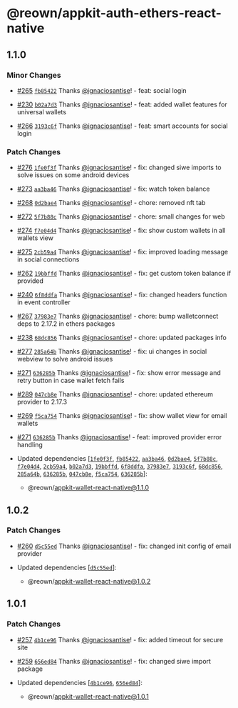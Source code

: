 # @reown/appkit-auth-ethers-react-native

## 1.1.0

### Minor Changes

- [#265](https://github.com/reown-com/appkit-react-native/pull/265) [`fb85422`](https://github.com/reown-com/appkit-react-native/commit/fb85422e0d544efc21a686287d91b16a638cf99c) Thanks [@ignaciosantise](https://github.com/ignaciosantise)! - feat: social login

- [#230](https://github.com/reown-com/appkit-react-native/pull/230) [`b02a7d3`](https://github.com/reown-com/appkit-react-native/commit/b02a7d39f4c23802dd4619671fe263a2faa17775) Thanks [@ignaciosantise](https://github.com/ignaciosantise)! - feat: added wallet features for universal wallets

- [#266](https://github.com/reown-com/appkit-react-native/pull/266) [`3193c6f`](https://github.com/reown-com/appkit-react-native/commit/3193c6fac3a2d7f83f53bf982180469e23f156c4) Thanks [@ignaciosantise](https://github.com/ignaciosantise)! - feat: smart accounts for social login

### Patch Changes

- [#276](https://github.com/reown-com/appkit-react-native/pull/276) [`1fe0f3f`](https://github.com/reown-com/appkit-react-native/commit/1fe0f3fa0f96d14f63f2ffc96092b2bc239c4f92) Thanks [@ignaciosantise](https://github.com/ignaciosantise)! - fix: changed siwe imports to solve issues on some android devices

- [#273](https://github.com/reown-com/appkit-react-native/pull/273) [`aa3ba46`](https://github.com/reown-com/appkit-react-native/commit/aa3ba464c88cf38aae54b5e2185b64b513418b1b) Thanks [@ignaciosantise](https://github.com/ignaciosantise)! - fix: watch token balance

- [#268](https://github.com/reown-com/appkit-react-native/pull/268) [`0d2bae4`](https://github.com/reown-com/appkit-react-native/commit/0d2bae4a91063fc9fc6feb10e9fe780924cb670f) Thanks [@ignaciosantise](https://github.com/ignaciosantise)! - chore: removed nft tab

- [#272](https://github.com/reown-com/appkit-react-native/pull/272) [`5f7b88c`](https://github.com/reown-com/appkit-react-native/commit/5f7b88c220a312b07c1787dbd8aae2ee8d3a1120) Thanks [@ignaciosantise](https://github.com/ignaciosantise)! - chore: small changes for web

- [#274](https://github.com/reown-com/appkit-react-native/pull/274) [`f7e04d4`](https://github.com/reown-com/appkit-react-native/commit/f7e04d48a546d6c2b647abf417761d45570f11ef) Thanks [@ignaciosantise](https://github.com/ignaciosantise)! - fix: show custom wallets in all wallets view

- [#275](https://github.com/reown-com/appkit-react-native/pull/275) [`2cb59a4`](https://github.com/reown-com/appkit-react-native/commit/2cb59a46a90bea3b919f47f4be8f485d867890ef) Thanks [@ignaciosantise](https://github.com/ignaciosantise)! - fix: improved loading message in social connections

- [#262](https://github.com/reown-com/appkit-react-native/pull/262) [`19bbffd`](https://github.com/reown-com/appkit-react-native/commit/19bbffde847b8d962d30e7dedacd93a4ef0c543c) Thanks [@ignaciosantise](https://github.com/ignaciosantise)! - fix: get custom token balance if provided

- [#240](https://github.com/reown-com/appkit-react-native/pull/240) [`6f8ddfa`](https://github.com/reown-com/appkit-react-native/commit/6f8ddfa292a122356565f710de1d2daf19210369) Thanks [@ignaciosantise](https://github.com/ignaciosantise)! - fix: changed headers function in event controller

- [#267](https://github.com/reown-com/appkit-react-native/pull/267) [`37983e7`](https://github.com/reown-com/appkit-react-native/commit/37983e71f78f85bcbd6b3c1708ddb359b920319b) Thanks [@ignaciosantise](https://github.com/ignaciosantise)! - chore: bump walletconnect deps to 2.17.2 in ethers packages

- [#238](https://github.com/reown-com/appkit-react-native/pull/238) [`68dc856`](https://github.com/reown-com/appkit-react-native/commit/68dc856c4ab39ebd17e1885b8536fa3a1a391186) Thanks [@ignaciosantise](https://github.com/ignaciosantise)! - chore: updated packages info

- [#277](https://github.com/reown-com/appkit-react-native/pull/277) [`285a64b`](https://github.com/reown-com/appkit-react-native/commit/285a64bfb310913c79b1ba9a85a82387e41a63ff) Thanks [@ignaciosantise](https://github.com/ignaciosantise)! - fix: ui changes in social webview to solve android issues

- [#271](https://github.com/reown-com/appkit-react-native/pull/271) [`636285b`](https://github.com/reown-com/appkit-react-native/commit/636285bb261815b6766b78728219c7820532e150) Thanks [@ignaciosantise](https://github.com/ignaciosantise)! - fix: show error message and retry button in case wallet fetch fails

- [#289](https://github.com/reown-com/appkit-react-native/pull/289) [`047cb8e`](https://github.com/reown-com/appkit-react-native/commit/047cb8e2d4a435e1728cf1918c3754c217a60be2) Thanks [@ignaciosantise](https://github.com/ignaciosantise)! - chore: updated ethereum provider to 2.17.3

- [#269](https://github.com/reown-com/appkit-react-native/pull/269) [`f5ca754`](https://github.com/reown-com/appkit-react-native/commit/f5ca7548115d25e121931961295d822ecd13833c) Thanks [@ignaciosantise](https://github.com/ignaciosantise)! - fix: show wallet view for email wallets

- [#271](https://github.com/reown-com/appkit-react-native/pull/271) [`636285b`](https://github.com/reown-com/appkit-react-native/commit/636285bb261815b6766b78728219c7820532e150) Thanks [@ignaciosantise](https://github.com/ignaciosantise)! - feat: improved provider error handling

- Updated dependencies [[`1fe0f3f`](https://github.com/reown-com/appkit-react-native/commit/1fe0f3fa0f96d14f63f2ffc96092b2bc239c4f92), [`fb85422`](https://github.com/reown-com/appkit-react-native/commit/fb85422e0d544efc21a686287d91b16a638cf99c), [`aa3ba46`](https://github.com/reown-com/appkit-react-native/commit/aa3ba464c88cf38aae54b5e2185b64b513418b1b), [`0d2bae4`](https://github.com/reown-com/appkit-react-native/commit/0d2bae4a91063fc9fc6feb10e9fe780924cb670f), [`5f7b88c`](https://github.com/reown-com/appkit-react-native/commit/5f7b88c220a312b07c1787dbd8aae2ee8d3a1120), [`f7e04d4`](https://github.com/reown-com/appkit-react-native/commit/f7e04d48a546d6c2b647abf417761d45570f11ef), [`2cb59a4`](https://github.com/reown-com/appkit-react-native/commit/2cb59a46a90bea3b919f47f4be8f485d867890ef), [`b02a7d3`](https://github.com/reown-com/appkit-react-native/commit/b02a7d39f4c23802dd4619671fe263a2faa17775), [`19bbffd`](https://github.com/reown-com/appkit-react-native/commit/19bbffde847b8d962d30e7dedacd93a4ef0c543c), [`6f8ddfa`](https://github.com/reown-com/appkit-react-native/commit/6f8ddfa292a122356565f710de1d2daf19210369), [`37983e7`](https://github.com/reown-com/appkit-react-native/commit/37983e71f78f85bcbd6b3c1708ddb359b920319b), [`3193c6f`](https://github.com/reown-com/appkit-react-native/commit/3193c6fac3a2d7f83f53bf982180469e23f156c4), [`68dc856`](https://github.com/reown-com/appkit-react-native/commit/68dc856c4ab39ebd17e1885b8536fa3a1a391186), [`285a64b`](https://github.com/reown-com/appkit-react-native/commit/285a64bfb310913c79b1ba9a85a82387e41a63ff), [`636285b`](https://github.com/reown-com/appkit-react-native/commit/636285bb261815b6766b78728219c7820532e150), [`047cb8e`](https://github.com/reown-com/appkit-react-native/commit/047cb8e2d4a435e1728cf1918c3754c217a60be2), [`f5ca754`](https://github.com/reown-com/appkit-react-native/commit/f5ca7548115d25e121931961295d822ecd13833c), [`636285b`](https://github.com/reown-com/appkit-react-native/commit/636285bb261815b6766b78728219c7820532e150)]:
  - @reown/appkit-wallet-react-native@1.1.0

## 1.0.2

### Patch Changes

- [#260](https://github.com/reown-com/appkit-react-native/pull/260) [`d5c55ed`](https://github.com/reown-com/appkit-react-native/commit/d5c55eda869ff874f44770110f2381d144d2c3b4) Thanks [@ignaciosantise](https://github.com/ignaciosantise)! - fix: changed init config of email provider

- Updated dependencies [[`d5c55ed`](https://github.com/reown-com/appkit-react-native/commit/d5c55eda869ff874f44770110f2381d144d2c3b4)]:
  - @reown/appkit-wallet-react-native@1.0.2

## 1.0.1

### Patch Changes

- [#257](https://github.com/reown-com/appkit-react-native/pull/257) [`4b1ce96`](https://github.com/reown-com/appkit-react-native/commit/4b1ce966d087b7bf79efdda7d3e63bd89e5b9433) Thanks [@ignaciosantise](https://github.com/ignaciosantise)! - fix: added timeout for secure site

- [#259](https://github.com/reown-com/appkit-react-native/pull/259) [`656ed84`](https://github.com/reown-com/appkit-react-native/commit/656ed849754ad90dbb51b4e7a79183ccf8ae11de) Thanks [@ignaciosantise](https://github.com/ignaciosantise)! - fix: changed siwe import package

- Updated dependencies [[`4b1ce96`](https://github.com/reown-com/appkit-react-native/commit/4b1ce966d087b7bf79efdda7d3e63bd89e5b9433), [`656ed84`](https://github.com/reown-com/appkit-react-native/commit/656ed849754ad90dbb51b4e7a79183ccf8ae11de)]:
  - @reown/appkit-wallet-react-native@1.0.1
